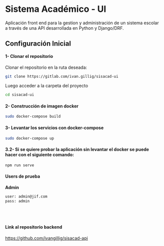 # Sistema Académico - UI

Aplicación front end para la gestion y administración de un sistema escolar a través de una API desarrollada en Python y Django/DRF.

## Configuración Inicial

#### 1- Clonar el repositorio
Clonar el repositorio en la ruta deseada:
```sh
git clone https://gitlab.com/ivan.gillig/sisacad-ui
```
Luego acceder a la carpeta del proyecto 
```sh
cd sisacad-ui
```

#### 2- Construcción de imagen docker
```sh
sudo docker-compose build
```
#### 3- Levantar los servicios con docker-compose
```sh
sudo docker-compose up
```
#### 3.2- Si se quiere probar la aplicación sin levantar el docker se puede hacer con el siguiente comando:
```sh
npm run serve
```
#### Users de prueba
**Admin**
```sh
user: admin@jif.com
pass: admin
```

<br>
<br>

#### Link al repositorio backend
https://github.com/ivangillig/sisacad-api
